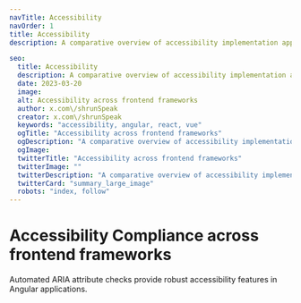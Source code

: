 ```yaml
---
navTitle: Accessibility
navOrder: 1
title: Accessibility
description: A comparative overview of accessibility implementation approaches across Angular, React & Vue frameworks, exploring how each handles web accessibility features and best practices.

seo:
  title: Accessibility
  description: A comparative overview of accessibility implementation approaches across Angular, React & Vue frameworks, exploring how each handles web accessibility features and best practices.
  date: 2023-03-20
  image:
  alt: Accessibility across frontend frameworks
  author: x.com\/shrunSpeak
  creator: x.com\/shrunSpeak
  keywords: "accessibility, angular, react, vue"
  ogTitle: "Accessibility across frontend frameworks"
  ogDescription: "A comparative overview of accessibility implementation approaches across Angular, React & Vue frameworks, exploring how each handles web accessibility features and best practices."
  ogImage:
  twitterTitle: "Accessibility across frontend frameworks"
  twitterImage: ""
  twitterDescription: "A comparative overview of accessibility implementation approaches across Angular, React & Vue frameworks, exploring how each handles web accessibility features and best practices."
  twitterCard: "summary_large_image"
  robots: "index, follow"
---
```


# Accessibility Compliance across frontend frameworks

Automated ARIA attribute checks provide robust accessibility features in Angular applications.
